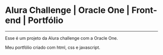 # Alura Challenge | Oracle One | Front-end | Portfólio
---
Esse é um projeto da Alura challenge com a Oracle One.

Meu portfólio criado com html, css e javascript. 
